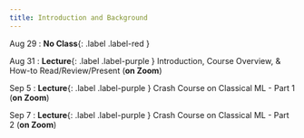 ```yaml
---
title: Introduction and Background
---
```


Aug 29
: **No Class**{: .label .label-red } 

Aug 31
: **Lecture**{: .label .label-purple } Introduction, Course Overview, & How-to Read/Review/Present (**on Zoom**)

Sep 5
: **Lecture**{: .label .label-purple } Crash Course on Classical ML - Part 1 (**on Zoom**)

Sep 7
: **Lecture**{: .label .label-purple } Crash Course on Classical ML - Part 2 (**on Zoom**)
